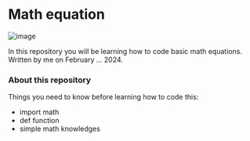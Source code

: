 # Math equation

![image](https://github.com/CookWang1906/math_equation/assets/148769157/94842e91-fd75-4991-8851-75b3b06b0deb)

In this repository you will be learning how to code basic math equations. Written by me on February ... 2024.

### About this repository

Things you need to know before learning how to code this:
  - import math
  - def function
  - simple math knowledges



